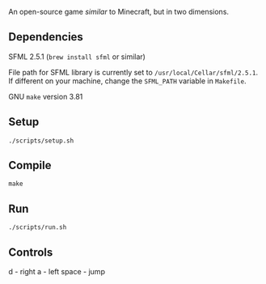 An open-source game *similar* to Minecraft, but in two dimensions.

Dependencies
------------
SFML 2.5.1 (`brew install sfml` or similar)

File path for SFML library is currently set to `/usr/local/Cellar/sfml/2.5.1`.
If different on your machine, change the `SFML_PATH` variable in `Makefile`.

GNU `make` version 3.81

Setup
-----
`./scripts/setup.sh`

Compile
-------
`make`

Run
---
`./scripts/run.sh`

Controls
--------
d - right
a - left
space - jump
